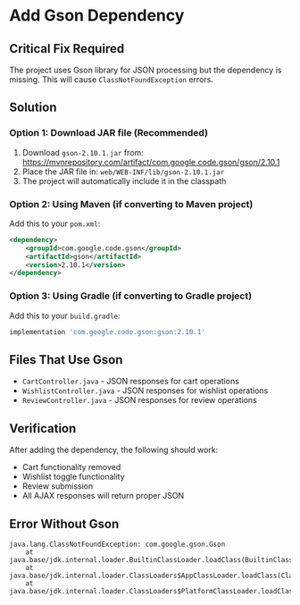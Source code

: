 # Add Gson Dependency

## Critical Fix Required

The project uses Gson library for JSON processing but the dependency is missing. This will cause `ClassNotFoundException` errors.

## Solution

### Option 1: Download JAR file (Recommended)
1. Download `gson-2.10.1.jar` from: https://mvnrepository.com/artifact/com.google.code.gson/gson/2.10.1
2. Place the JAR file in: `web/WEB-INF/lib/gson-2.10.1.jar`
3. The project will automatically include it in the classpath

### Option 2: Using Maven (if converting to Maven project)
Add this to your `pom.xml`:
```xml
<dependency>
    <groupId>com.google.code.gson</groupId>
    <artifactId>gson</artifactId>
    <version>2.10.1</version>
</dependency>
```

### Option 3: Using Gradle (if converting to Gradle project)
Add this to your `build.gradle`:
```gradle
implementation 'com.google.code.gson:gson:2.10.1'
```

## Files That Use Gson
- `CartController.java` - JSON responses for cart operations
- `WishlistController.java` - JSON responses for wishlist operations  
- `ReviewController.java` - JSON responses for review operations

## Verification
After adding the dependency, the following should work:
- Cart functionality removed
- Wishlist toggle functionality
- Review submission
- All AJAX responses will return proper JSON

## Error Without Gson
```
java.lang.ClassNotFoundException: com.google.gson.Gson
    at java.base/jdk.internal.loader.BuiltinClassLoader.loadClass(BuiltinClassLoader.java:641)
    at java.base/jdk.internal.loader.ClassLoaders$AppClassLoader.loadClass(ClassLoaders.java:188)
    at java.base/jdk.internal.loader.ClassLoaders$PlatformClassLoader.loadClass(ClassLoaders.java:519)
```
